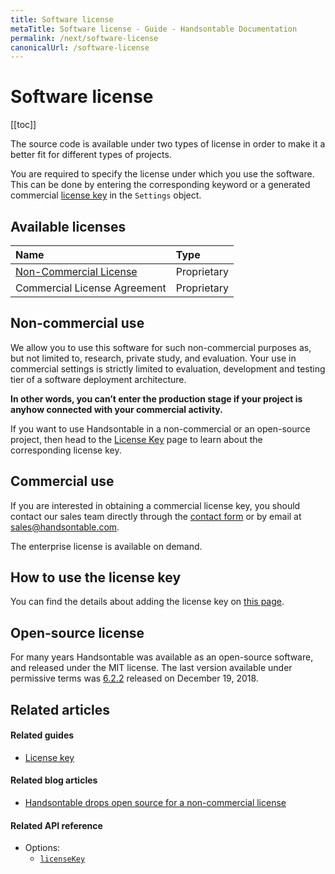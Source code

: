 ```yaml
---
title: Software license
metaTitle: Software license - Guide - Handsontable Documentation
permalink: /next/software-license
canonicalUrl: /software-license
---
```


# Software license

[[toc]]

The source code is available under two types of license in order to make it a better fit for different types of projects.

You are required to specify the license under which you use the software. This can be done by entering the corresponding keyword or a generated commercial [license key](@/guides/getting-started/license-key.md) in the `Settings` object.

## Available licenses

| Name | Type |
| :--- | :--- |
| [Non-Commercial License](https://handsontable.com/static/licenses/non-commercial/v2/handsontable-non-commercial-license.pdf) | Proprietary |
| Commercial License Agreement | Proprietary |

## Non-commercial use

We allow you to use this software for such non-commercial purposes as, but not limited to, research, private study, and evaluation. Your use in commercial settings is strictly limited to evaluation, development and testing tier of a software deployment architecture.

**In other words, you can’t enter the production stage if your project is anyhow connected with your commercial activity.**

If you want to use Handsontable in a non-commercial or an open-source project, then head to the [License Key](@/guides/getting-started/license-key.md) page to learn about the corresponding license key.

## Commercial use

If you are interested in obtaining a commercial license key, you should contact our sales team directly through the [contact form](https://handsontable.com/contact?category=request_for_quotation) or by email at [sales@handsontable.com](mailto:sales@handsontable.com).

The enterprise license is available on demand.

## How to use the license key

You can find the details about adding the license key on [this page](@/guides/getting-started/license-key.md).

## Open-source license

For many years Handsontable was available as an open-source software, and released under the MIT license. The last version available under permissive terms was [6.2.2](https://github.com/handsontable/handsontable/tree/6.2.2) released on December 19, 2018.

## Related articles

#### Related guides

- [License key](@/guides/getting-started/license-key.md)

#### Related blog articles

- [Handsontable drops open source for a non-commercial license](https://handsontable.com/blog/articles/2019/3/handsontable-drops-open-source-for-a-non-commercial-license)

#### Related API reference

- Options: 
  - [`licenseKey`](@/api/options.md#licensekey)